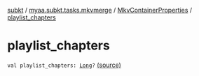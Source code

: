 [subkt](../../index.md) / [myaa.subkt.tasks.mkvmerge](../index.md) / [MkvContainerProperties](index.md) / [playlist_chapters](./playlist_chapters.md)

# playlist_chapters

`val playlist_chapters: `[`Long`](https://kotlinlang.org/api/latest/jvm/stdlib/kotlin/-long/index.html)`?` [(source)](https://github.com/Myaamori/SubKt/blob/master/src/main/kotlin/myaa/subkt/tasks/mkvmerge/mkvmerge.kt#L56)